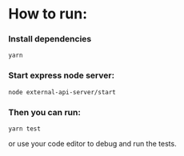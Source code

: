 # How to run:

### Install dependencies

```
yarn
```

### Start express node server:

```
node external-api-server/start
```

### Then you can run:

```
yarn test
```

or use your code editor to debug and run the tests.

